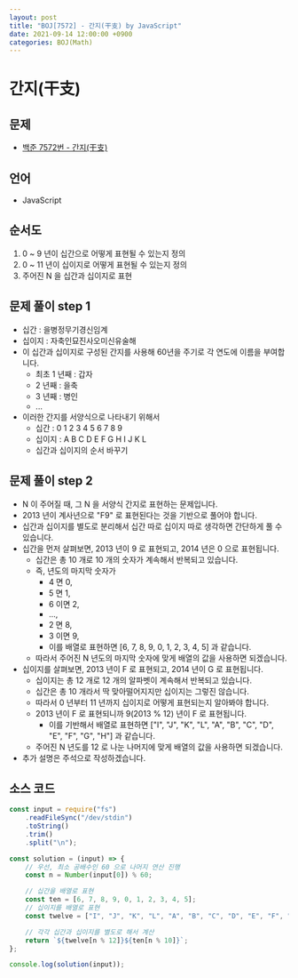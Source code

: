 ```yaml
---
layout: post
title: "BOJ[7572] - 간지(干支) by JavaScript"
date: 2021-09-14 12:00:00 +0900
categories: BOJ(Math)
---
```


# 간지(干支)

## 문제

- [백준 7572번 - 간지(干支)](https://www.acmicpc.net/problem/7572)

## 언어

- JavaScript

## 순서도

1. 0 ~ 9 년이 십간으로 어떻게 표현될 수 있는지 정의
2. 0 ~ 11 년이 십이지로 어떻게 표현될 수 있는지 정의
3. 주어진 N 을 십간과 십이지로 표현

## 문제 풀이 step 1

- 십간 : 을병정무기경신임계
- 십이지 : 자축인묘진사오미신유술해
- 이 십간과 십이지로 구성된 간지를 사용해 60년을 주기로 각 연도에 이름을 부여합니다.
  - 최초 1 년째 : 갑자
  - 2 년째 : 을축
  - 3 년째 : 병인
  - ...
- 이러한 간지를 서양식으로 나타내기 위해서
  - 십간 : 0 1 2 3 4 5 6 7 8 9
  - 십이지 : A B C D E F G H I J K L
  - 십간과 십이지의 순서 바꾸기

## 문제 풀이 step 2

- N 이 주어질 때, 그 N 을 서양식 간지로 표현하는 문제입니다.
- 2013 년이 계사년으로 "F9" 로 표현된다는 것을 기반으로 풀어야 합니다.
- 십간과 십이지를 별도로 분리해서 십간 따로 십이지 따로 생각하면 간단하게 풀 수 있습니다.
- 십간을 먼저 살펴보면, 2013 년이 9 로 표현되고, 2014 년은 0 으로 표현됩니다.
  - 십간은 총 10 개로 10 개의 숫자가 계속해서 반복되고 있습니다.
  - 즉, 년도의 마지막 숫자가
    - 4 면 0,
    - 5 면 1,
    - 6 이면 2,
    - ...,
    - 2 면 8,
    - 3 이면 9,
    - 이를 배열로 표현하면 [6, 7, 8, 9, 0, 1, 2, 3, 4, 5] 과 같습니다.
  - 따라서 주어진 N 년도의 마지막 숫자에 맞게 배열의 값을 사용하면 되겠습니다.
- 십이지를 살펴보면, 2013 년이 F 로 표현되고, 2014 년이 G 로 표현됩니다.
  - 십이지는 총 12 개로 12 개의 알파벳이 계속해서 반복되고 있습니다.
  - 십간은 총 10 개라서 딱 맞아떨어지지만 십이지는 그렇진 않습니다.
  - 따라서 0 년부터 11 년까지 십이지로 어떻게 표현되는지 알아봐야 합니다.
  - 2013 년이 F 로 표현되니까 9(2013 % 12) 년이 F 로 표현됩니다.
    - 이를 기반해서 배열로 표현하면 ["I", "J", "K", "L", "A", "B", "C", "D", "E", "F", "G", "H"] 과 같습니다.
  - 주어진 N 년도를 12 로 나눈 나머지에 맞게 배열의 값을 사용하면 되겠습니다.
- 추가 설명은 주석으로 작성하겠습니다.

## 소스 코드

```javascript
const input = require("fs")
	.readFileSync("/dev/stdin")
	.toString()
	.trim()
	.split("\n");

const solution = (input) => {
	// 우선, 최소 공배수인 60 으로 나머지 연산 진행
	const n = Number(input[0]) % 60;

	// 십간을 배열로 표현
	const ten = [6, 7, 8, 9, 0, 1, 2, 3, 4, 5];
	// 십이지를 배열로 표현
	const twelve = ["I", "J", "K", "L", "A", "B", "C", "D", "E", "F", "G", "H"];

	// 각각 십간과 십이지를 별도로 해서 계산
	return `${twelve[n % 12]}${ten[n % 10]}`;
};

console.log(solution(input));
```
